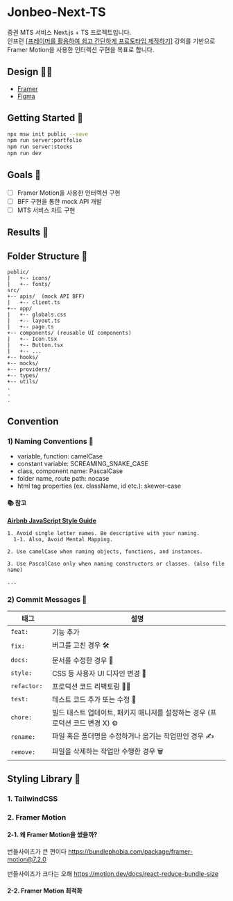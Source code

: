 # Jonbeo-Next-TS

증권 MTS 서비스 Next.js + TS 프로젝트입니다. <br />
인프런 [[프레이머를 활용하여 쉽고 간단하게 프로토타입 제작하기]](https://www.inflearn.com/course/%ED%94%84%EB%A0%88%EC%9D%B4%EB%A8%B8-%ED%94%84%EB%A1%9C%ED%86%A0%ED%83%80%EC%9E%85?srsltid=AfmBOookQGlafkwMRnh_wKKB7wmmUmOV5Gvb_Ax00QySR1xlO8eF5FCY) 강의를 기반으로
Framer Motion을 사용한 인터렉션 구현을 목표로 합니다.

## Design 🧑‍🎨

- [Framer](https://framer.com/projects/xFiRc8OAux01S6z56OMj-ephJU)
- [Figma](https://www.figma.com/file/YKbkOiYWBVSNfUZXQY6ENP/jonbeo)

## Getting Started 🚀

```bash
npx msw init public --save
npm run server:portfolio
npm run server:stocks
npm run dev
```

## Goals 🥅

- [ ] Framer Motion을 사용한 인터렉션 구현
- [ ] BFF 구현을 통한 mock API 개발
- [ ] MTS 서비스 차트 구현

## Results 📸

## Folder Structure 📁

```
public/
|   +-- icons/
|   +-- fonts/
src/
+-- apis/  (mock API BFF)
|   +-- client.ts
+-- app/
|   +-- globals.css
|   +-- layout.ts
|   +-- page.ts
+-- components/ (reusable UI components)
|   +-- Icon.tsx
|   +-- Button.tsx
|   +-- ...
+-- hooks/
+-- mocks/
+-- providers/
+-- types/
+-- utils/
.
.
.
```

## Convention

### 1) Naming Conventions 📝

- variable, function: camelCase
- constant variable: SCREAMING_SNAKE_CASE
- class, component name: PascalCase
- folder name, route path: nocase
- html tag properties (ex. className, id etc.): skewer-case

#### 📚 참고

[**Airbnb JavaScript Style Guide**](https://github.com/airbnb/javascript)

```
1. Avoid single letter names. Be descriptive with your naming.
  1-1. Also, Avoid Mental Mapping.

2. Use camelCase when naming objects, functions, and instances.

3. Use PascalCase only when naming constructors or classes. (also file name)

...
```

### 2) Commit Messages 💬

| 태그         | 설명                                                                          |
| ------------ | ----------------------------------------------------------------------------- |
| `feat: `     | 기능 추가                                                                     |
| `fix: `      | 버그를 고친 경우 🛠                                                           |
| `docs: `     | 문서를 수정한 경우 📝                                                         |
| `style: `    | CSS 등 사용자 UI 디자인 변경 🎨                                               |
| `refactor: ` | 프로덕션 코드 리팩토링 🧑‍🔧                                                     |
| `test: `     | 테스트 코드 추가 또는 수정 🧪                                                 |
| `chore: `    | 빌드 태스트 업데이트, 패키지 매니저를 설정하는 경우 (프로덕션 코드 변경 X) ⚙️ |
| `rename: `   | 파일 혹은 폴더명을 수정하거나 옮기는 작업만인 경우 ✍️                         |
| `remove: `   | 파일을 삭제하는 작업만 수행한 경우 🗑️                                         |

## Styling Library 🎨

### 1. TailwindCSS

### 2. Framer Motion

#### 2-1. 왜 Framer Motion을 썼을까?

번들사이즈가 큰 편이다
https://bundlephobia.com/package/framer-motion@7.2.0

번들사이즈가 크다는 오해
https://motion.dev/docs/react-reduce-bundle-size

#### 2-2. Framer Motion 최적화
